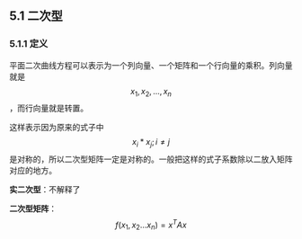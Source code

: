 ## 5.1 二次型

### 5.1.1 定义

平面二次曲线方程可以表示为一个列向量、一个矩阵和一个行向量的乘积。列向量就是$$x_1,x_2,...,x_n$$，而行向量就是转置。

这样表示因为原来的式子中$$x_i*x_j;i\neq j	$$是对称的，所以二次型矩阵一定是对称的。一般把这样的式子系数除以二放入矩阵对应的地方。

**实二次型**：不解释了

**二次型矩阵**：$$f(x_1,x_2...x_n)=x^TAx$$



